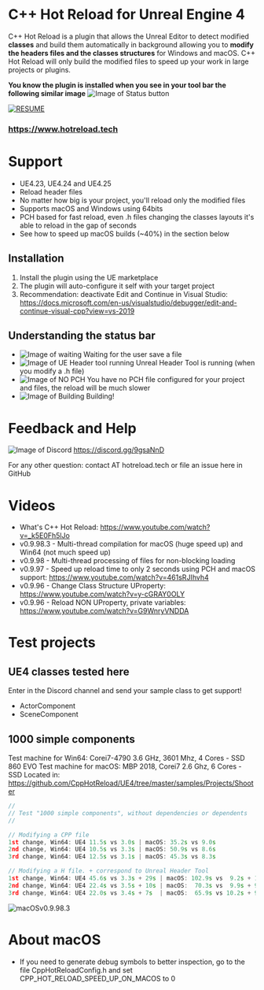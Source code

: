 # C++ Hot Reload for Unreal Engine 4
C++ Hot Reload is a plugin that allows the Unreal Editor to detect modified **classes** and build them automatically in background allowing you to **modify the headers files and the classes structures** for Windows and macOS. C++ Hot Reload will only build the modified files to speed up your work in large projects or plugins. 

**You know the plugin is installed when you see in your tool bar the following similar image**
![Image of Status button](https://github.com/CppHotReload/UE4/blob/master/images/toolbar.jpg?raw=true)

[![RESUME](https://j.gifs.com/p8D3ON.gif)](https://www.youtube.com/watch?v=_k5E0Fh5lJo)
### https://www.hotreload.tech

# Support
* UE4.23, UE4.24 and UE4.25
* Reload header files
* No matter how big is your project, you'll reload only the modified files
* Supports macOS and Windows using 64bits
* PCH based for fast reload, even .h files changing the classes layouts it's able to reload in the gap of seconds
* See how to speed up macOS builds (~40%) in the section below

## Installation
1. Install the plugin using the UE marketplace
2. The plugin will auto-configure it self with your target project
3. Recommendation: deactivate Edit and Continue in Visual Studio: https://docs.microsoft.com/en-us/visualstudio/debugger/edit-and-continue-visual-cpp?view=vs-2019

## Understanding the status bar 
* ![Image of waiting](https://github.com/CppHotReload/UE4/blob/master/images/ToolBar_Icon_40_waiting.png?raw=true) Waiting for the user save a file 
* ![Image of UE Header tool running](https://github.com/CppHotReload/UE4/blob/master/images/ToolBar_Icon_40_ue_tool.png?raw=true) Unreal Header Tool is running (when you modify a .h file)
* ![Image of NO PCH](https://github.com/CppHotReload/UE4/blob/master/images/ToolBar_Icon_40_no_pch_1.png?raw=true) You have no  PCH file configured for your project and files, the reload will be much slower
* ![Image of Building](https://github.com/CppHotReload/UE4/blob/master/images/ToolBar_Icon_40_1.png?raw=true) Building!

# Feedback and Help
![Image of Discord](https://discordapp.com/assets/e4923594e694a21542a489471ecffa50.svg)
https://discord.gg/9gsaNnD

For any other question: contact AT hotreload.tech or file an issue here in GitHub
# Videos
* What's C++ Hot Reload: https://www.youtube.com/watch?v=_k5E0Fh5lJo
* v0.9.98.3 - Multi-thread compilation for macOS (huge speed up) and Win64 (not much speed up)
* v0.9.98 - Multi-thread processing of files for non-blocking loading 
* v0.9.97 - Speed up reload time to only 2 seconds using PCH and macOS support: https://www.youtube.com/watch?v=461sRJIhvh4
* v0.9.96 - Change Class Structure UProperty: https://www.youtube.com/watch?v=y-cGRAY0OLY
* v0.9.96 - Reload NON UProperty, private variables: https://www.youtube.com/watch?v=G9WnryVNDDA

# Test projects

## UE4 classes tested here
Enter in the Discord channel and send your sample class to get support!
* ActorComponent
* SceneComponent

## 1000 simple components
Test machine for Win64: Corei7-4790 3.6 GHz, 3601 Mhz, 4 Cores - SSD 860 EVO
Test machine for macOS: MBP 2018, Corei7 2.6 Ghz, 6 Cores - SSD
Located in: https://github.com/CppHotReload/UE4/tree/master/samples/Projects/Shooter
```cpp
//
// Test "1000 simple components", without dependencies or dependents
//

// Modifying a CPP file
1st change, Win64: UE4 11.5s vs 3.0s | macOS: 35.2s vs 9.0s
2nd change, Win64: UE4 10.5s vs 3.3s | macOS: 50.9s vs 8.6s
3rd change, Win64: UE4 12.5s vs 3.1s | macOS: 45.3s vs 8.3s

// Modifying a H file. + correspond to Unreal Header Tool
1st change, Win64: UE4 45.6s vs 3.3s + 29s | macOS: 102.9s vs  9.2s + 10s
2nd change, Win64: UE4 22.4s vs 3.5s + 10s | macOS:  70.3s vs  9.9s + 9s
3rd change, Win64: UE4 22.0s vs 3.4s + 7s  | macOS:  65.9s vs 10.2s + 9s

```
![macOSv0.9.98.3](https://github.com/CppHotReload/UE4/raw/master/images/macOSv0.9.98.3.png)

# About macOS
* If you need to generate debug symbols to better inspection, go to the file CppHotReloadConfig.h and set CPP_HOT_RELOAD_SPEED_UP_ON_MACOS to 0

